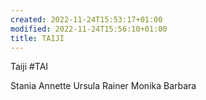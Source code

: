 ```yaml
---
created: 2022-11-24T15:53:17+01:00
modified: 2022-11-24T15:56:10+01:00
title: TAIJI
---
```


Taiji #TAI

Stania
Annette
Ursula
Rainer
Monika
Barbara
